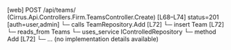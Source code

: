 [web] POST /api/teams/  (Cirrus.Api.Controllers.Firm.TeamsController.Create)  [L68–L74] status=201 [auth=user,admin]
  └─ calls TeamRepository.Add [L72]
  └─ insert Team [L72]
    └─ reads_from Teams
  └─ uses_service IControlledRepository<Team>
    └─ method Add [L72]
      └─ ... (no implementation details available)

